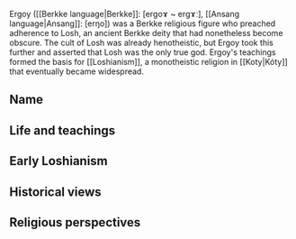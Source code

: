 Ergoy ([[Berkke language|Berkke]]: \[erɡoɤ ~ erɡɤː], [[Ansang language|Ansang]]: \[erŋo]) was a Berkke religious figure who preached adherence to Losh, an ancient Berkke deity that had nonetheless become obscure. The cult of Losh was already henotheistic, but Ergoy took this further and asserted that Losh was the only true god. Ergoy's teachings formed the basis for [[Loshianism]], a monotheistic religion in [[Koty|Kóty]] that eventually became widespread.


## Name

## Life and teachings

## Early Loshianism

## Historical views

## Religious perspectives